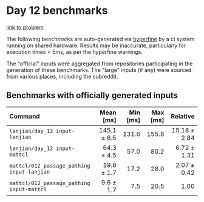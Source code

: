 # Day 12 benchmarks

[link to problem](http://adventofcode.com/2021/day/12)

The following benchmarks are auto-generated via [hyperfine](https://github.com/sharkdp/hyperfine) by a ci system running on shared hardware. Results may be inaccurate, particularly for execution times < 5ms, as per the hyperfine warnings.

The "official" inputs were aggregated from repositories participating in the generation of these benchmarks. The "large" inputs (if any) were sourced from various places, including the subreddit.

## Benchmarks with officially generated inputs
| Command | Mean [ms] | Min [ms] | Max [ms] | Relative |
|:---|---:|---:|---:|---:|
| `lanjian/day_12 input-lanjian` | 145.1 ± 6.5 | 131.6 | 155.8 | 15.18 ± 2.84 |
| `lanjian/day_12 input-mattcl` | 64.3 ± 4.5 | 57.0 | 80.2 | 6.72 ± 1.31 |
| `mattcl/012_passage_pathing input-lanjian` | 19.8 ± 1.7 | 17.2 | 28.0 | 2.07 ± 0.42 |
| `mattcl/012_passage_pathing input-mattcl` | 9.6 ± 1.7 | 7.5 | 20.5 | 1.00 |

